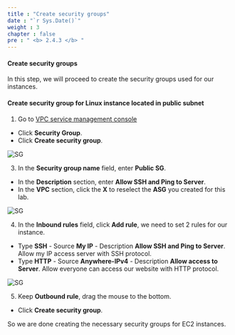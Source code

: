 ```yaml
---
title : "Create security groups"
date : "`r Sys.Date()`"
weight : 3
chapter : false
pre : " <b> 2.4.3 </b> "
---
```


#### Create security groups

In this step, we will proceed to create the security groups used for our instances.

#### Create security group for Linux instance located in public subnet

1. Go to [VPC service management console](https://console.aws.amazon.com/vpc)
  + Click **Security Group**.
  + Click **Create security group**.

![SG](https://tamlv.buzz/aws-workshop/images/2.prerequisite/018-createscgroup.png)

3. In the **Security group name** field, enter **Public SG**.
  + In the **Description** section, enter **Allow SSH and Ping to Server**.
  + In the **VPC** section, click the **X** to reselect the **ASG** you created for this lab.

![SG](https://tamlv.buzz/aws-workshop/images/2.prerequisite/020-createsg.png)

4. In the **Inbound rules** field, click **Add rule**, we need to set 2 rules for our instance.
  + Type **SSH** - Source **My IP** - Description **Allow SSH and Ping to Server**. Allow my IP access server with SSH protocol.
  + Type **HTTP** - Source **Anywhere-IPv4** - Description **Allow access to Server**. Allow everyone can access our website with HTTP protocol.

![SG](https://tamlv.buzz/aws-workshop/images/2.prerequisite/021-createsg.png)

5. Keep **Outbound rule**, drag the mouse to the bottom.
  + Click **Create security group**.

So we are done creating the necessary security groups for EC2 instances.